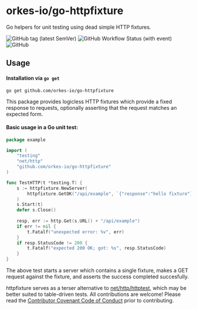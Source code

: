 # orkes-io/go-httpfixture
Go helpers for unit testing using dead simple HTTP fixtures.

![GitHub tag (latest SemVer)](https://img.shields.io/github/v/tag/orkes-io/go-httpfixture?sort=semver)
![GitHub Workflow Status (with event)](https://img.shields.io/github/actions/workflow/status/orkes-io/go-httpfixture/ci.yml)
![GitHub](https://img.shields.io/github/license/orkes-io/go-httpfixture)

## Usage

#### Installation via `go get`
```shell
go get github.com/orkes-io/go-httpfixture
```

This package provides logicless HTTP fixtures which provide a fixed response to requests, optionally asserting that the
request matches an expected form.

#### Basic usage in a Go unit test:

```go
package example

import (
	"testing"
	"net/http"
	"github.com/orkes-io/go-httpfixture"
)

func TestHTTP(t *testing.T) {
	s := httpfixture.NewServer(
		httpfixture.GetOK("/api/example", `{"response":"hello fixture"}`),
    )
	s.Start(t)
	defer s.Close()
	
	resp, err := http.Get(s.URL() + "/api/example")
	if err != nil {
		t.Fatalf("unexpected error: %v", err)
	}
	if resp.StatusCode != 200 {
	    t.Fatalf("expected 200 OK; got: %s", resp.StatusCode)	
    }
}
```

The above test starts a server which contains a single fixture, makes a GET request against the fixture, and asserts the
success completed succesfully.

httpfixture serves as a terser alternative to [net/http/httptest](pkg.go.dev/net/http/httptest), which may be better
suited to table-driven tests. All contributions are welcome! Please read the 
[Contributor Covenant Code of Conduct](https://github.com/orkes-io/.github/blob/main/CODE_OF_CONDUCT.md) prior to
contributing.

